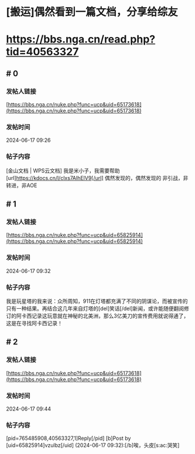 # [搬运]偶然看到一篇文档，分享给综友
# https://bbs.nga.cn/read.php?tid=40563327

## \# 0
### 发帖人链接
[https://bbs.nga.cn/nuke.php?func=ucp&uid=65173618](https://bbs.nga.cn/nuke.php?func=ucp&uid=65173618)
### 发帖时间
2024-06-17 09:26
### 帖子内容
[金山文档 | WPS云文档] 我是米小子，我需要帮助
[url]https://kdocs.cn/l/clxs7AIhElV9[/url]
偶然发现的，偶然发现的
非引战，非转进，非AOE
## \# 1
### 发帖人链接
[https://bbs.nga.cn/nuke.php?func=ucp&uid=65825914](https://bbs.nga.cn/nuke.php?func=ucp&uid=65825914)
### 发帖时间
2024-06-17 09:32
### 帖子内容
我是玩星塔的我来说：众所周知，911在灯塔都充满了不同的阴谋论，而被宣传的只有一种结果。再结合这几年来自灯塔的[del]笑话[/del]新闻，或许能随便翻阅修订的阿卡西记录这玩意就在神秘的北美洲，那么3亿美刀的宣传费用就说得通了，这是在寻找阿卡西记录！
## \# 2
### 发帖人链接
[https://bbs.nga.cn/nuke.php?func=ucp&uid=65173618](https://bbs.nga.cn/nuke.php?func=ucp&uid=65173618)
### 发帖时间
2024-06-17 09:44
### 帖子内容
[pid=765485908,40563327,1]Reply[/pid] [b]Post by [uid=65825914]vzulbz[/uid] (2024-06-17 09:32):[/b]唉，头皮[s:ac:哭笑]
